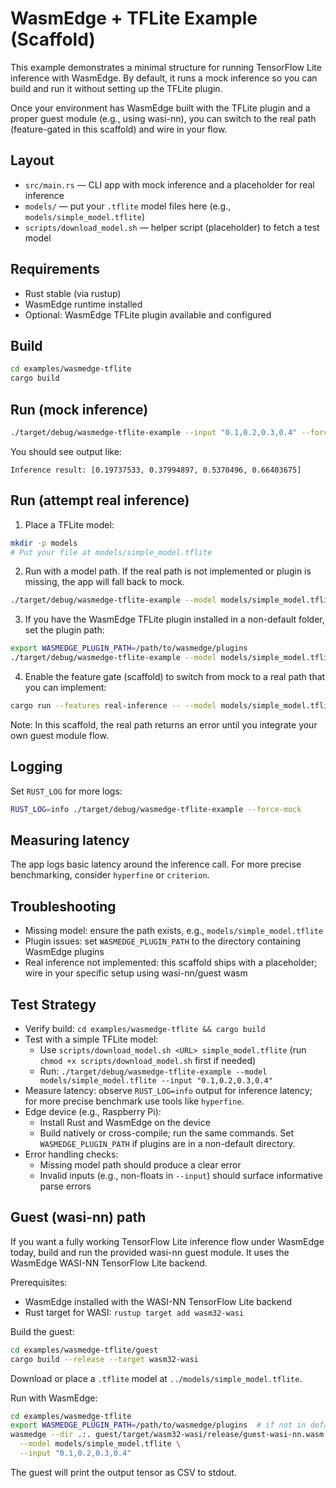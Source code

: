 # WasmEdge + TFLite Example (Scaffold)

This example demonstrates a minimal structure for running TensorFlow Lite inference with WasmEdge.
By default, it runs a mock inference so you can build and run it without setting up the TFLite plugin.

Once your environment has WasmEdge built with the TFLite plugin and a proper guest module (e.g., using wasi-nn),
you can switch to the real path (feature-gated in this scaffold) and wire in your flow.

## Layout

- `src/main.rs` — CLI app with mock inference and a placeholder for real inference
- `models/` — put your `.tflite` model files here (e.g., `models/simple_model.tflite`)
- `scripts/download_model.sh` — helper script (placeholder) to fetch a test model

## Requirements

- Rust stable (via rustup)
- WasmEdge runtime installed
- Optional: WasmEdge TFLite plugin available and configured

## Build

```bash
cd examples/wasmedge-tflite
cargo build
```

## Run (mock inference)

```bash
./target/debug/wasmedge-tflite-example --input "0.1,0.2,0.3,0.4" --force-mock
```

You should see output like:

```
Inference result: [0.19737533, 0.37994897, 0.5370496, 0.66403675]
```

## Run (attempt real inference)

1) Place a TFLite model:

```bash
mkdir -p models
# Put your file at models/simple_model.tflite
```

2) Run with a model path. If the real path is not implemented or plugin is missing, the app will fall back to mock.

```bash
./target/debug/wasmedge-tflite-example --model models/simple_model.tflite --input "0.1,0.2,0.3,0.4"
```

3) If you have the WasmEdge TFLite plugin installed in a non-default folder, set the plugin path:

```bash
export WASMEDGE_PLUGIN_PATH=/path/to/wasmedge/plugins
./target/debug/wasmedge-tflite-example --model models/simple_model.tflite
```

4) Enable the feature gate (scaffold) to switch from mock to a real path that you can implement:

```bash
cargo run --features real-inference -- --model models/simple_model.tflite
```

Note: In this scaffold, the real path returns an error until you integrate your own guest module flow.

## Logging

Set `RUST_LOG` for more logs:

```bash
RUST_LOG=info ./target/debug/wasmedge-tflite-example --force-mock
```

## Measuring latency

The app logs basic latency around the inference call. For more precise benchmarking, consider `hyperfine` or `criterion`.

## Troubleshooting

- Missing model: ensure the path exists, e.g., `models/simple_model.tflite`
- Plugin issues: set `WASMEDGE_PLUGIN_PATH` to the directory containing WasmEdge plugins
- Real inference not implemented: this scaffold ships with a placeholder; wire in your specific setup using wasi-nn/guest wasm

## Test Strategy

- Verify build: `cd examples/wasmedge-tflite && cargo build`
- Test with a simple TFLite model:
  - Use `scripts/download_model.sh <URL> simple_model.tflite` (run `chmod +x scripts/download_model.sh` first if needed)
  - Run: `./target/debug/wasmedge-tflite-example --model models/simple_model.tflite --input "0.1,0.2,0.3,0.4"`
- Measure latency: observe `RUST_LOG=info` output for inference latency; for more precise benchmark use tools like `hyperfine`.
- Edge device (e.g., Raspberry Pi):
  - Install Rust and WasmEdge on the device
  - Build natively or cross-compile; run the same commands. Set `WASMEDGE_PLUGIN_PATH` if plugins are in a non-default directory.
- Error handling checks:
  - Missing model path should produce a clear error
  - Invalid inputs (e.g., non-floats in `--input`) should surface informative parse errors

## Guest (wasi-nn) path

If you want a fully working TensorFlow Lite inference flow under WasmEdge today, build and run the provided wasi-nn guest module. It uses the WasmEdge WASI-NN TensorFlow Lite backend.

Prerequisites:

- WasmEdge installed with the WASI-NN TensorFlow Lite backend
- Rust target for WASI: `rustup target add wasm32-wasi`

Build the guest:

```bash
cd examples/wasmedge-tflite/guest
cargo build --release --target wasm32-wasi
```

Download or place a `.tflite` model at `../models/simple_model.tflite`.

Run with WasmEdge:

```bash
cd examples/wasmedge-tflite
export WASMEDGE_PLUGIN_PATH=/path/to/wasmedge/plugins  # if not in default location
wasmedge --dir .:. guest/target/wasm32-wasi/release/guest-wasi-nn.wasm \
  --model models/simple_model.tflite \
  --input "0.1,0.2,0.3,0.4"
```

The guest will print the output tensor as CSV to stdout.
